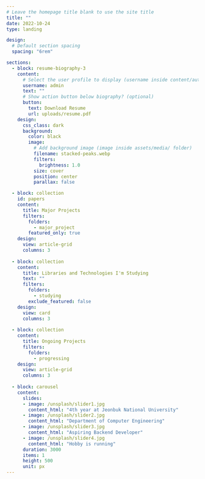 ```yaml
---
# Leave the homepage title blank to use the site title
title: ""
date: 2022-10-24
type: landing

design:
  # Default section spacing
  spacing: "6rem"

sections:
  - block: resume-biography-3
    content:
      # Select the user profile to display (username inside content/authors/ folder)
      username: admin
      text: ""
      # Show action button below biography? (optional)
      button:
        text: Download Resume
        url: uploads/resume.pdf
    design:
      css_class: dark
      background:
        color: black
        image:
          # Add background image (image inside assets/media/ folder)
          filename: stacked-peaks.webp
          filters:
            brightness: 1.0
          size: cover
          position: center
          parallax: false

  - block: collection
    id: papers
    content:
      title: Major Projects
      filters:
        folders:
          - major_project
        featured_only: true
    design:
      view: article-grid
      columns: 3
  
  - block: collection
    content:
      title: Libraries and Technologies I'm Studying
      text: ""
      filters:
        folders:
          - studying
        exclude_featured: false
    design:
      view: card
      columns: 3
  
  - block: collection
    content:
      title: Ongoing Projects
      filters:
        folders:
          - progressing
    design:
      view: article-grid
      columns: 3
    
  - block: carousel
    content:
      slides:
      - image: /unsplash/slider1.jpg
        content_html: "4th year at Jeonbuk National University"
      - image: /unsplash/slider2.jpg
        content_html: "Department of Computer Engineering"
      - image: /unsplash/slider3.jpg
        content_html: "Aspiring Backend Developer"
      - image: /unsplash/slider4.jpg
        content_html: "Hobby is running"
      duration: 3000
      items: 1        
      height: 500   
      unit: px
---
```


